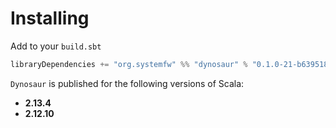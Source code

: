 # Installing

Add to your `build.sbt`

```scala
libraryDependencies += "org.systemfw" %% "dynosaur" % "0.1.0-21-b639518"
```

`Dynosaur` is published for the following versions of Scala:

- **2.13.4**
- **2.12.10**
